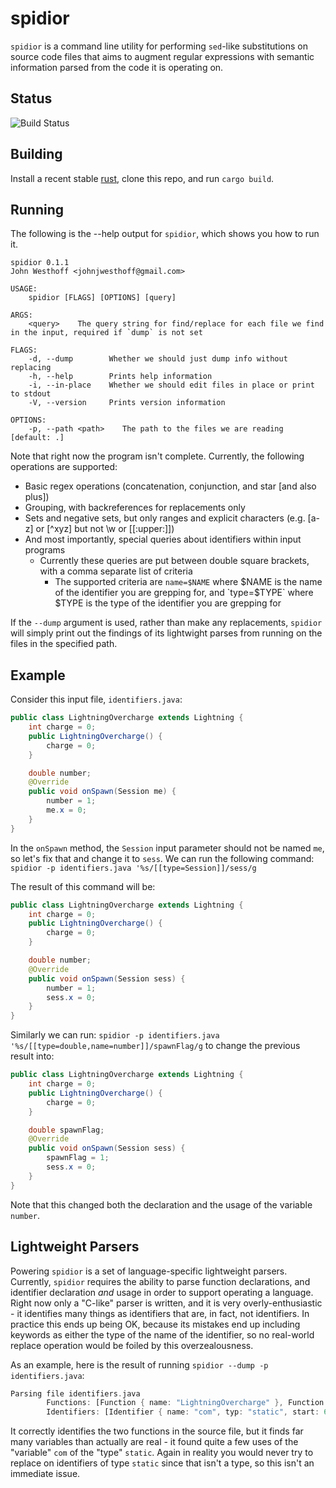 spidior
=======

`spidior` is a command line utility for performing `sed`-like substitutions on source code files that aims to augment regular expressions with semantic information parsed from the code it is operating on.

Status
------
![Build Status](https://github.com/JohnathonNow/spidior/workflows/Rust/badge.svg)

Building
--------

Install a recent stable [rust](https://rustup.rs/), clone this repo,
and run `cargo build`.

Running
-------

The following is the --help output for `spidior`, which shows you how to run it.

```
spidior 0.1.1
John Westhoff <johnjwesthoff@gmail.com>

USAGE:
    spidior [FLAGS] [OPTIONS] [query]

ARGS:
    <query>    The query string for find/replace for each file we find in the input, required if `dump` is not set

FLAGS:
    -d, --dump        Whether we should just dump info without replacing
    -h, --help        Prints help information
    -i, --in-place    Whether we should edit files in place or print to stdout
    -V, --version     Prints version information

OPTIONS:
    -p, --path <path>    The path to the files we are reading [default: .]

```

Note that right now the program isn't complete. Currently, the following operations are supported:
 - Basic regex operations (concatenation, conjunction, and star [and also plus])
 - Grouping, with backreferences for replacements only
 - Sets and negative sets, but only ranges and explicit characters (e.g. [a-z] or [^xyz] but not \\w or \[\[:upper:]])
 - And most importantly, special queries about identifiers within input programs
    - Currently these queries are put between double square brackets, with a comma separate list of criteria
       - The supported criteria are `name=$NAME` where $NAME is the name of the identifier you are grepping for, and `type=$TYPE` where $TYPE is the type of the identifier you are grepping for

If the `--dump` argument is used, rather than make any replacements, `spidior` will simply
print out the findings of its lightwight parses from running on the files in the specified path.

Example
-------

Consider this input file, `identifiers.java`:

```java
public class LightningOvercharge extends Lightning {
    int charge = 0;
    public LightningOvercharge() {
        charge = 0;
    }

    double number;
    @Override
    public void onSpawn(Session me) {
        number = 1;
        me.x = 0;
    }
}
```

In the `onSpawn` method, the `Session` input parameter should not be named `me`, so let's fix that and change it to `sess`.
We can run the following command: `spidior -p identifiers.java '%s/[[type=Session]]/sess/g`

The result of this command will be:

```java
public class LightningOvercharge extends Lightning {
    int charge = 0;
    public LightningOvercharge() {
        charge = 0;
    }

    double number;
    @Override
    public void onSpawn(Session sess) {
        number = 1;
        sess.x = 0;
    }
}
```

Similarly we can run: `spidior -p identifiers.java '%s/[[type=double,name=number]]/spawnFlag/g`
to change the previous result into:

```java
public class LightningOvercharge extends Lightning {
    int charge = 0;
    public LightningOvercharge() {
        charge = 0;
    }

    double spawnFlag;
    @Override
    public void onSpawn(Session sess) {
        spawnFlag = 1;
        sess.x = 0;
    }
}
```

Note that this changed both the declaration and the usage of the variable `number`.

Lightweight Parsers
-------------------

Powering `spidior` is a set of language-specific lightweight parsers. Currently, `spidior` requires the ability to parse function declarations, and identifier declaration _and_ usage in order to support operating a language. Right now only a "C-like" parser is written, and it
is very overly-enthusiastic - it identifies many things as identifiers that are, in fact, not identifiers. In practice this ends up being OK, because its mistakes end up including keywords as either the type of the name of the identifier, so no real-world replace operation would be foiled by this overzealousness.

As an example, here is the result of running `spidior --dump -p identifiers.java`:

```rust
Parsing file identifiers.java
        Functions: [Function { name: "LightningOvercharge" }, Function { name: "onSpawn" }]
        Identifiers: [Identifier { name: "com", typ: "static", start: 67, end: 70 }, Identifier { name: "com", typ: "static", start: 232, end: 235 }, Identifier { name: "com", typ: "static", start: 273, end: 276 }, Identifier { name: "com", typ: "static", start: 316, end: 319 }, Identifier { name: "com", typ: "static", start: 361, end: 364 }, Identifier { name: "LightningOvercharge", typ: "class", start: 414, end: 433 }, Identifier { name: "charge", typ: "int", start: 462, end: 468 }, Identifier { name: "charge", typ: "int", start: 517, end: 523 }, Identifier { name: "number", typ: "double", start: 547, end: 553 }, Identifier { name: "me", typ: "Session", start: 601, end: 603 }, Identifier { name: "number", typ: "double", start: 615, end: 621 }, Identifier { name: "me", typ: "Session", start: 635, end: 637 }, Identifier { name: "me", typ: "Session", start: 635, end: 637 }]
```

It correctly identifies the two functions in the source file, but it finds far many variables than actually are real - it found quite a few uses of the "variable" `com` of the "type" `static`. Again in reality you would never try to replace on identifiers of type `static` since that isn't a type, so this isn't an immediate issue. 